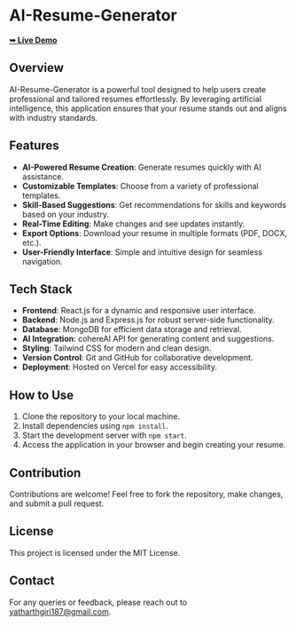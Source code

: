 # AI-Resume-Generator

<a href="https://ai-resume-generator-1j18.vercel.app/"><strong>➥ Live Demo</strong></a>

## Overview
AI-Resume-Generator is a powerful tool designed to help users create professional and tailored resumes effortlessly. By leveraging artificial intelligence, this application ensures that your resume stands out and aligns with industry standards.

## Features

- **AI-Powered Resume Creation**: Generate resumes quickly with AI assistance.
- **Customizable Templates**: Choose from a variety of professional templates.
- **Skill-Based Suggestions**: Get recommendations for skills and keywords based on your industry.
- **Real-Time Editing**: Make changes and see updates instantly.
- **Export Options**: Download your resume in multiple formats (PDF, DOCX, etc.).
- **User-Friendly Interface**: Simple and intuitive design for seamless navigation.

## Tech Stack

- **Frontend**: React.js for a dynamic and responsive user interface.
- **Backend**: Node.js and Express.js for robust server-side functionality.
- **Database**: MongoDB for efficient data storage and retrieval.
- **AI Integration**: cohereAI API for generating content and suggestions.
- **Styling**: Tailwind CSS for modern and clean design.
- **Version Control**: Git and GitHub for collaborative development.
- **Deployment**: Hosted on Vercel for easy accessibility.

## How to Use

1. Clone the repository to your local machine.
2. Install dependencies using `npm install`.
3. Start the development server with `npm start`.
4. Access the application in your browser and begin creating your resume.

## Contribution

Contributions are welcome! Feel free to fork the repository, make changes, and submit a pull request.

## License

This project is licensed under the MIT License.

## Contact

For any queries or feedback, please reach out to [yatharthgiri187@gmail.com](mailto:yatharthgiri187@gmail.com).
